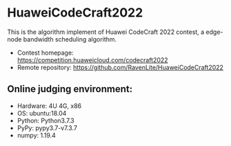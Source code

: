 # HuaweiCodeCraft2022
This is the algorithm implement of Huawei CodeCraft 2022 contest, a edge-node bandwidth scheduling algorithm.
- Contest homepage: https://competition.huaweicloud.com/codecraft2022
- Remote repository: https://github.com/RavenLite/HuaweiCodeCraft2022

## Online judging environment:
- Hardware: 4U 4G, x86
- OS: ubuntu:18.04
- Python: Python3.7.3
- PyPy: pypy3.7-v7.3.7
- numpy: 1.19.4

